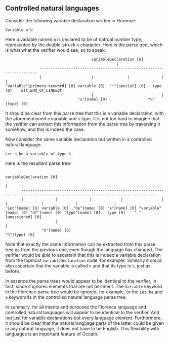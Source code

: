 ## Controlled natural languages

Consider the following variable declaration written in Florence:

```
Variable n:ℕ
```

Here a variable named `n` is declared to be of natrual number type, represented by the double-struck `ℕ` character.
Here is the parse tree, which is what what the verifier would see, so to speak:

```
                                      variableDeclaration [0]                             
                                                 |                                        
               ---------------------------------------------------------------------
               |                      |               |              |             |      
"Variable"[primary-keyword] [0] variable [0]  ":"[special] [0]   type [0]    &lt;END_OF_LINE&gt;
                                      |                              |                    
                                "x"[name] [0]                  "ℕ"[type] [0]              
```

It should be clear from this parse tree that this is a variable declaration, with the aforementioned `n` variable and `ℕ` type.
It is not too hard to imagine that the verifier can extract this information from the parse tree by traversing it somehow, and this is indeed the case.

Now consider the same variable declaration but written in a controlled natural language:

```
Let n be a variable of type ℕ.
```

Here is the resultant parse tree:

```
                                                            variableDeclaration [0]                                                              
                                                                       |                                                                         
       ---------------------------------------------------------------------------------------------------------------------------------
       |              |              |             |                 |                 |               |              |                |         
"Let"[name] [0] variable [0]  "be"[name] [0] "a"[name] [0] "variable"[name] [0] "of"[name] [0] "type"[name] [0]   type [0]    "."[unassigned] [0]
                      |                                                                                               |                          
                "n"[name] [0]                                                                                   "ℕ"[type] [0]                    
```

Note that exactly the same information can be extracted from this parse tree as from the previous one, even though the language has changed.
The verifier would be able to ascertain that this is indeed a variable declaration from the topmost `variableDeclaration` node, for example.
Similarly it could also ascertain that the variable is called `n` and that its type is `ℕ`, just as before.

In essence the parse trees would appear to be identical to the verifier, in fact, since it ignores elements that are not pertinent.
The `Variable` keyword in the Florence parse tree would be ignored, for example, or the `Let`, `be` and `a` keywordds in the controlled natural language parse tree.

In summary, for all intents and purposes the Florence language and controlled natural languages will appear to be identical to the verifier.
And not just for variable declarations but every language element.
Furthermore, it should be clear that the natural language parts of the latter could be given in any natural language, it does not have to be English.
This flexibility with languages is an important feature of Occam.
